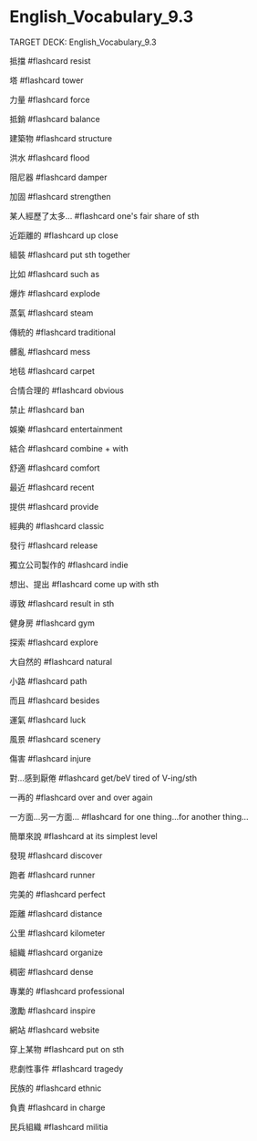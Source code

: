 # English_Vocabulary_9.3

TARGET DECK: English_Vocabulary_9.3

抵擋 #flashcard 
resist

塔 #flashcard 
tower

力量 #flashcard 
force

抵銷 #flashcard 
balance

建築物 #flashcard 
structure

洪水 #flashcard 
flood

阻尼器 #flashcard 
damper

加固 #flashcard 
strengthen

某人經歷了太多... #flashcard 
one's fair share of sth

近距離的 #flashcard 
up close

組裝 #flashcard 
put sth together

比如 #flashcard 
such as

爆炸 #flashcard 
explode

蒸氣 #flashcard 
steam

傳統的 #flashcard 
traditional

髒亂 #flashcard 
mess

地毯 #flashcard 
carpet

合情合理的 #flashcard 
obvious

禁止 #flashcard 
ban

娛樂 #flashcard 
entertainment

結合 #flashcard 
combine + with

舒適 #flashcard 
comfort

最近 #flashcard 
recent

提供 #flashcard 
provide

經典的 #flashcard 
classic

發行 #flashcard 
release

獨立公司製作的 #flashcard 
indie

想出、提出 #flashcard 
come up with sth

導致 #flashcard 
result in sth

健身房 #flashcard 
gym

探索 #flashcard 
explore

大自然的 #flashcard 
natural

小路 #flashcard 
path

而且 #flashcard 
besides

運氣 #flashcard 
luck

風景 #flashcard 
scenery

傷害 #flashcard 
injure

對...感到厭倦 #flashcard 
get/beV tired of V-ing/sth

一再的 #flashcard 
over and over again

一方面...另一方面... #flashcard 
for one thing...for another thing...

簡單來說 #flashcard 
at its simplest level

發現 #flashcard 
discover

跑者 #flashcard 
runner

完美的 #flashcard 
perfect

距離 #flashcard 
distance

公里 #flashcard 
kilometer

組織 #flashcard 
organize

稠密 #flashcard 
dense

專業的 #flashcard 
professional

激勵 #flashcard 
inspire

網站 #flashcard 
website

穿上某物 #flashcard 
put on sth

悲劇性事件 #flashcard 
tragedy

民族的 #flashcard 
ethnic

負責 #flashcard 
in charge

民兵組織 #flashcard 
militia